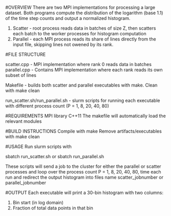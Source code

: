#OVERVIEW
There are two MPI implementations for processing a large dataset. Both programs compute the distribution of the logarithm (base 1.1) of the time step counts and output a normalized histogram.

1. Scatter - root process reads data in batches of size Z, then scatters each batch to the worker processes for histogram computation
2. Parallel - each MPI process reads its share of lines directly from the input file, skipping lines not owened by its rank.

#FILE STRUCTURE

scatter.cpp - MPI implementation where rank 0 reads data in batches
parallel.cpp - Contains MPI implementation where each rank reads its own subset of lines

Makefile - builds both scatter and parallel executables with make. Clean with make clean

run_scatter.sh/run_parallel.sh - slurm scripts for running each executable with different process count (P = 1, 8, 20, 40, 80)

#REQUIREMENTS
MPI library
C++11
The makefile will automatically load the relevant modules

#BUILD INSTRUCTIONS
Compile with make
Remove artifacts/executables with make clean

#USAGE
Run slurm scripts with

sbatch run_scatter.sh or
sbatch run_parallel.sh

These scripts will send a job to the cluster for either the parallel or scatter processes and loop over the process count P = 1, 8, 20, 40, 80, time each run and redirect the output histogram into files name scatter_jobnumber or parallel_jobnumber


#OUTPUT
Each executable will print a 30-bin histogram with two columns:

1. Bin start (in log domain)
2. Fraction of total data points in that bin


